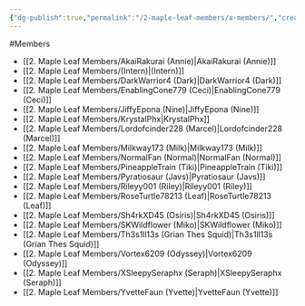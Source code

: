 ```yaml
---
{"dg-publish":true,"permalink":"/2-maple-leaf-members/a-members/","created":"2024-11-25T13:27:36.599-05:00"}
---
```


#Members
- [[2. Maple Leaf Members/AkaiRakurai (Annie)\|AkaiRakurai (Annie)]]
- [[2. Maple Leaf Members/(Intern)\|(Intern)]]
- [[2. Maple Leaf Members/DarkWarrior4 (Dark)\|DarkWarrior4 (Dark)]]
- [[2. Maple Leaf Members/EnablingCone779 (Ceci)\|EnablingCone779 (Ceci)]]
- [[2. Maple Leaf Members/JiffyEpona (Nine)\|JiffyEpona (Nine)]]
- [[2. Maple Leaf Members/KrystalPhx\|KrystalPhx]]
- [[2. Maple Leaf Members/Lordofcinder228 (Marcel)\|Lordofcinder228 (Marcel)]]
- [[2. Maple Leaf Members/Milkway173 (Milk)\|Milkway173 (Milk)]]
- [[2. Maple Leaf Members/NormalFan (Normal)\|NormalFan (Normal)]]
- [[2. Maple Leaf Members/PineappleTrain (Tiki)\|PineappleTrain (Tiki)]]
- [[2. Maple Leaf Members/Pyratiosaur (Javs)\|Pyratiosaur (Javs)]]
- [[2. Maple Leaf Members/Rileyy001 (Riley)\|Rileyy001 (Riley)]]
- [[2. Maple Leaf Members/RoseTurtle78213 (Leaf)\|RoseTurtle78213 (Leaf)]]
- [[2. Maple Leaf Members/Sh4rkXD45 (Osiris)\|Sh4rkXD45 (Osiris)]]
- [[2. Maple Leaf Members/SKWildflower (Miko)\|SKWildflower (Miko)]]
- [[2. Maple Leaf Members/Th3s1ll13s (Grian Thes Squid)\|Th3s1ll13s (Grian Thes Squid)]]
- [[2. Maple Leaf Members/Vortex6209 (Odyssey)\|Vortex6209 (Odyssey)]]
- [[2. Maple Leaf Members/XSleepySeraphx (Seraph)\|XSleepySeraphx (Seraph)]]
- [[2. Maple Leaf Members/YvetteFaun (Yvette)\|YvetteFaun (Yvette)]]

